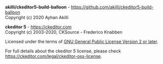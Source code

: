 **akilli/ckeditor5-build-balloon** - https://github.com/akilli/ckeditor5-build-balloon<br>
Copyright (c) 2020 Ayhan Akilli

**ckeditor 5** - https://ckeditor.com<br>
Copyright (c) 2003-2020, CKSource - Frederico Knabben

Licensed under the terms of [GNU General Public License Version 2 or later](http://www.gnu.org/licenses/gpl.html).

For full details about the ckeditor 5 license, please check https://ckeditor.com/legal/ckeditor-oss-license.


